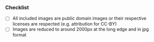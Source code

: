 ### Checklist

- [ ] All included images are public domain images or their respective licenses are respected (e.g. attribution for CC-BY)
- [ ] Images are reduced to around 2000px at the long edge and in jpg format 
